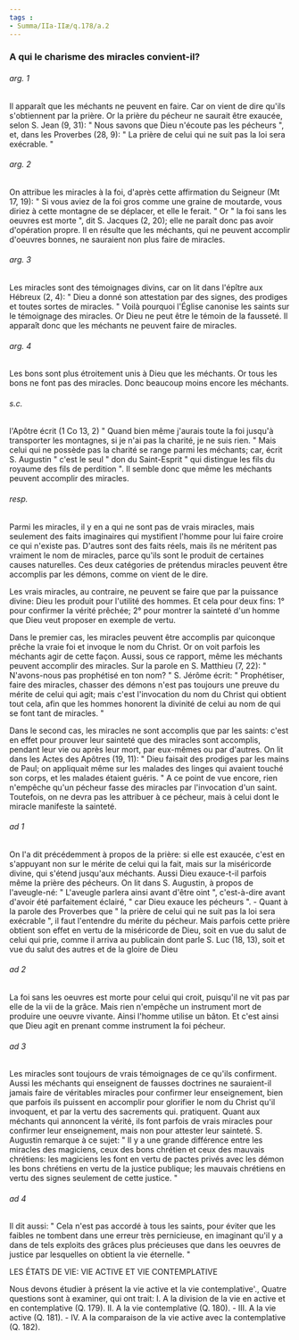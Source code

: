 ```yaml
---
tags : 
- Summa/IIa-IIæ/q.178/a.2
---
```


### A qui le charisme des miracles convient-il?

###### arg. 1
Il apparaît que les méchants ne peuvent en faire. Car on vient de dire qu'ils s'obtiennent par la prière. Or la prière du pécheur ne saurait être exaucée, selon S. Jean (9, 31): " Nous savons que Dieu n'écoute pas les pécheurs ", et, dans les Proverbes (28, 9): " La prière de celui qui ne suit pas la loi sera exécrable. " 

###### arg. 2
On attribue les miracles à la foi, d'après cette affirmation du Seigneur (Mt 17, 19): " Si vous aviez de la foi gros comme une graine de moutarde, vous diriez à cette montagne de se déplacer, et elle le ferait. " Or " la foi sans les oeuvres est morte ", dit S. Jacques (2, 20); elle ne paraît donc pas avoir d'opération propre. Il en résulte que les méchants, qui ne peuvent accomplir d'oeuvres bonnes, ne sauraient non plus faire de miracles. 

###### arg. 3
Les miracles sont des témoignages divins, car on lit dans l'épître aux Hébreux (2, 4): " Dieu a donné son attestation par des signes, des prodiges et toutes sortes de miracles. " Voilà pourquoi l'Église canonise les saints sur le témoignage des miracles. Or Dieu ne peut être le témoin de la fausseté. Il apparaît donc que les méchants ne peuvent faire de miracles. 

###### arg. 4
Les bons sont plus étroitement unis à Dieu que les méchants. Or tous les bons ne font pas des miracles. Donc beaucoup moins encore les méchants. 

###### s.c.
l'Apôtre écrit (1 Co 13, 2) " Quand bien même j'aurais toute la foi jusqu'à transporter les montagnes, si je n'ai pas la charité, je ne suis rien. " Mais celui qui ne possède pas la charité se range parmi les méchants; car, écrit S. Augustin " c'est le seul " don du Saint-Esprit " qui distingue les fils du royaume des fils de perdition ". Il semble donc que même les méchants peuvent accomplir des miracles. 

###### resp.
Parmi les miracles, il y en a qui ne sont pas de vrais miracles, mais seulement des faits imaginaires qui mystifient l'homme pour lui faire croire ce qui n'existe pas. D'autres sont des faits réels, mais ils ne méritent pas vraiment le nom de miracles, parce qu'ils sont le produit de certaines causes naturelles. Ces deux catégories de prétendus miracles peuvent être accomplis par les démons, comme on vient de le dire. 

Les vrais miracles, au contraire, ne peuvent se faire que par la puissance divine: Dieu les produit pour l'utilité des hommes. Et cela pour deux fins: 1° pour confirmer la vérité prêchée; 2° pour montrer la sainteté d'un homme que Dieu veut proposer en exemple de vertu. 

Dans le premier cas, les miracles peuvent être accomplis par quiconque prêche la vraie foi et invoque le nom du Christ. Or on voit parfois les méchants agir de cette façon. Aussi, sous ce rapport, même les méchants peuvent accomplir des miracles. Sur la parole en S. Matthieu (7, 22): " N'avons-nous pas prophétisé en ton nom? " S. Jérôme écrit: " Prophétiser, faire des miracles, chasser des démons n'est pas toujours une preuve du mérite de celui qui agit; mais c'est l'invocation du nom du Christ qui obtient tout cela, afin que les hommes honorent la divinité de celui au nom de qui se font tant de miracles. " 

Dans le second cas, les miracles ne sont accomplis que par les saints: c'est en effet pour prouver leur sainteté que des miracles sont accomplis, pendant leur vie ou après leur mort, par eux-mêmes ou par d'autres. On lit dans les Actes des Apôtres (19, 11): " Dieu faisait des prodiges par les mains de Paul; on appliquait même sur les malades des linges qui avaient touché son corps, et les malades étaient guéris. " A ce point de vue encore, rien n'empêche qu'un pécheur fasse des miracles par l'invocation d'un saint. Toutefois, on ne devra pas les attribuer à ce pécheur, mais à celui dont le miracle manifeste la sainteté. 

###### ad 1
On l'a dit précédemment à propos de la prière: si elle est exaucée, c'est en s'appuyant non sur le mérite de celui qui la fait, mais sur la miséricorde divine, qui s'étend jusqu'aux méchants. Aussi Dieu exauce-t-il parfois même la prière des pécheurs. On lit dans S. Augustin, à propos de l'aveugle-né: " L'aveugle parlera ainsi avant d'être oint ", c'est-à-dire avant d'avoir été parfaitement éclairé, " car Dieu exauce les pécheurs ". - Quant à la parole des Proverbes que " la prière de celui qui ne suit pas la loi sera exécrable ", il faut l'entendre du mérite du pécheur. Mais parfois cette prière obtient son effet en vertu de la miséricorde de Dieu, soit en vue du salut de celui qui prie, comme il arriva au publicain dont parle S. Luc (18, 13), soit et vue du salut des autres et de la gloire de Dieu 

###### ad 2
La foi sans les oeuvres est morte pour celui qui croit, puisqu'il ne vit pas par elle de la vii de la grâce. Mais rien n'empêche un instrument mort de produire une oeuvre vivante. Ainsi l'homme utilise un bâton. Et c'est ainsi que Dieu agit en prenant comme instrument la foi pécheur. 

###### ad 3
Les miracles sont toujours de vrais témoignages de ce qu'ils confirment. Aussi les méchants qui enseignent de fausses doctrines ne sauraient-il jamais faire de véritables miracles pour confirmer leur enseignement, bien que parfois ils puissent en accomplir pour glorifier le nom du Christ qu'il invoquent, et par la vertu des sacrements qui. pratiquent. Quant aux méchants qui annoncent la vérité, ils font parfois de vrais miracles pour confirmer leur enseignement, mais non pour attester leur sainteté. S. Augustin remarque à ce sujet: " Il y a une grande différence entre les miracles des magiciens, ceux des bons chrétien et ceux des mauvais chrétiens: les magiciens les font en vertu de pactes privés avec les démon les bons chrétiens en vertu de la justice publique; les mauvais chrétiens en vertu des signes seulement de cette justice. " 

###### ad 4
Il dit aussi: " Cela n'est pas accordé à tous les saints, pour éviter que les faibles ne tombent dans une erreur très pernicieuse, en imaginant qu'il y a dans de tels exploits des grâces plus précieuses que dans les oeuvres de justice par lesquelles on obtient la vie éternelle. " 

LES ÉTATS DE VIE: VIE ACTIVE ET VIE CONTEMPLATIVE 

Nous devons étudier à présent la vie active et la vie contemplative'., Quatre questions sont à examiner, qui ont trait: I. A la division de la vie en active et en contemplative (Q. 179). II. A la vie contemplative (Q. 180). - III. A la vie active (Q. 181). - IV. A la comparaison de la vie active avec la contemplative (Q. 182). 

